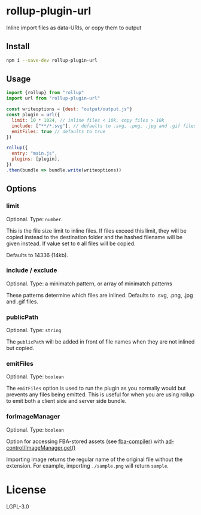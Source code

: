 # rollup-plugin-url

Inline import files as data-URIs, or copy them to output

## Install

```sh
npm i --save-dev rollup-plugin-url
```

## Usage

```js
import {rollup} from "rollup"
import url from "rollup-plugin-url"

const writeoptions = {dest: "output/output.js"}
const plugin = url({
  limit: 10 * 1024, // inline files < 10k, copy files > 10k
  include: ["**/*.svg"], // defaults to .svg, .png, .jpg and .gif files
  emitFiles: true // defaults to true
})

rollup({
  entry: "main.js",
  plugins: [plugin],
})
.then(bundle => bundle.write(writeoptions))
```

## Options

### limit

Optional. Type: `number`.

This is the file size limit to inline files. If files exceed this limit, they
will be copied instead to the destination folder and the hashed filename will
be given instead. If value set to `0` all files will be copied.

Defaults to 14336 (14kb).

### include / exclude

Optional. Type: a minimatch pattern, or array of minimatch patterns

These patterns determine which files are inlined. Defaults to .svg, .png, .jpg
and .gif files.

### publicPath

Optional. Type: `string`

The `publicPath` will be added in front of file names when they are not inlined
but copied.

### emitFiles

Optional. Type: `boolean`

The `emitFiles` option is used to run the plugin as you normally would but prevents any files being emitted. This is useful for when you are using rollup to emit both a client side and server side bundle.

### forImageManager

Optional. Type: `boolean`

Option for accessing FBA-stored assets (see [fba-compiler](https://github.com/ff0000-ad-tech/fba-compiler)) with [ad-control/ImageManager.get()](https://github.com/ff0000-ad-tech/ad-control/blob/master/lib/ImageManager.js)

Importing image returns the regular name of the original file without the extension. For example, importing `./sample.png` will return `sample`.

# License

LGPL-3.0
